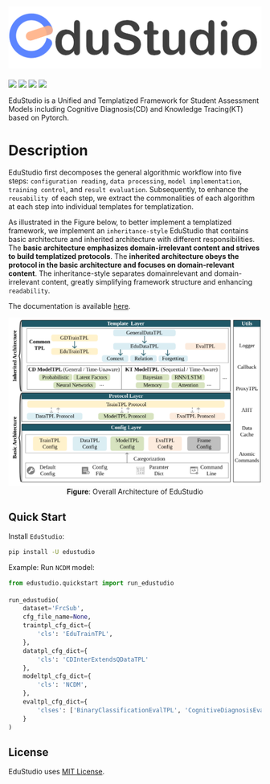![logo](./assets/logo.png)
---

<p float="left">
<img src="https://img.shields.io/badge/python-v3.8+-blue">
<img src="https://img.shields.io/badge/pytorch-v1.10+-blue">
<img src="https://img.shields.io/badge/License-MIT-blue">
<img src="https://img.shields.io/github/issues/HFUT-LEC/EduStudio.svg">
</p>

EduStudio is a Unified and Templatized Framework for Student Assessment Models including Cognitive Diagnosis(CD) and Knowledge Tracing(KT) based on Pytorch.

# Description
EduStudio first decomposes the general algorithmic workflow into five steps: `configuration reading`, `data processing`, `model implementation`, `training control`, and `result evaluation`. Subsequently, to enhance the `reusability `of each step, we extract the commonalities of each algorithm at each step into individual templates for templatization.

As illustrated in the Figure below, to better implement a templatized framework, we implement an `inheritance-style` EduStudio that contains basic architecture and inherited architecture with different responsibilities. The **basic architecture emphasizes domain-irrelevant content and strives to build templatized protocols**. The **inherited architecture obeys the protocol in the basic architecture and focuses on domain-relevant content**. The inheritance-style separates domainrelevant and domain-irrelevant content, greatly simplifying framework structure and enhancing `readability`.

The documentation is available [here](https://edustudio.readthedocs.io).

<p align="center">
  <img src="assets/framework.svg" alt="EduStudio Architecture" width="600">
  <br>
  <b>Figure</b>: Overall Architecture of EduStudio
</p>


## Quick Start

Install `EduStudio`:

```bash
pip install -U edustudio
```

Example: Run `NCDM` model:

```python
from edustudio.quickstart import run_edustudio

run_edustudio(
    dataset='FrcSub',
    cfg_file_name=None,
    traintpl_cfg_dict={
        'cls': 'EduTrainTPL',
    },
    datatpl_cfg_dict={
        'cls': 'CDInterExtendsQDataTPL'
    },
    modeltpl_cfg_dict={
        'cls': 'NCDM',
    },
    evaltpl_cfg_dict={
        'clses': ['BinaryClassificationEvalTPL', 'CognitiveDiagnosisEvalTPL'],
    }
)

```

## License

EduStudio uses [MIT License](https://github.com/HFUT-LEC/EduStudio/blob/main/LICENSE). 

